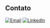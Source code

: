 ## Contato

[![Email](https://img.shields.io/badge/patrickn.cointact@gmail.com-0A192F?style=for-the-badge&logo=gmail&logoColor=white)](mailto:patrickn.cointact@gmail.com)
[![LinkedIn](https://img.shields.io/badge/LinkedIn-0A192F?style=for-the-badge&logo=linkedin&logoColor=white)](https://www.linkedin.com/in/seuperfil/)
